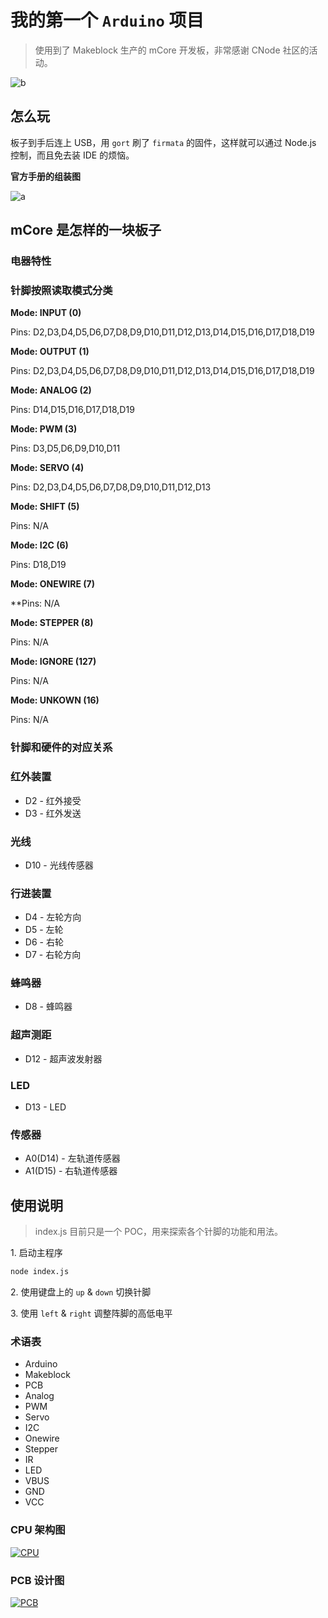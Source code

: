 # 我的第一个 `Arduino` 项目

> 使用到了 Makeblock 生产的 mCore 开发板，非常感谢 CNode 社区的活动。

![b](reference/mcore_components.jpg)

## 怎么玩

板子到手后连上 USB，用 `gort` 刷了 `firmata` 的固件，这样就可以通过 Node.js 控制，而且免去装 IDE 的烦恼。

**官方手册的组装图**

![a](reference/mcore_wiring.jpg)

## mCore 是怎样的一块板子

### 电器特性

### 针脚按照读取模式分类

**Mode: INPUT (0)**

Pins: D2,D3,D4,D5,D6,D7,D8,D9,D10,D11,D12,D13,D14,D15,D16,D17,D18,D19

**Mode: OUTPUT (1)**

Pins: D2,D3,D4,D5,D6,D7,D8,D9,D10,D11,D12,D13,D14,D15,D16,D17,D18,D19

**Mode: ANALOG (2)**

Pins: D14,D15,D16,D17,D18,D19

**Mode: PWM (3)**

Pins: D3,D5,D6,D9,D10,D11

**Mode: SERVO (4)**

Pins: D2,D3,D4,D5,D6,D7,D8,D9,D10,D11,D12,D13

**Mode: SHIFT (5)**

Pins: N/A

**Mode: I2C (6)**

Pins: D18,D19

**Mode: ONEWIRE (7)**

**Pins: N/A

**Mode: STEPPER (8)**

Pins: N/A

**Mode: IGNORE (127)**

Pins: N/A

**Mode: UNKOWN (16)**

Pins: N/A

### 针脚和硬件的对应关系

### 红外装置

- D2 - 红外接受
- D3 - 红外发送

### 光线

- D10 - 光线传感器

### 行进装置

- D4 - 左轮方向
- D5 - 左轮
- D6 - 右轮
- D7 - 右轮方向

### 蜂鸣器

- D8 - 蜂鸣器

### 超声测距

- D12 - 超声波发射器

### LED

- D13 - LED

### 传感器

- A0(D14) - 左轨道传感器
- A1(D15) - 右轨道传感器

## 使用说明

> index.js 目前只是一个 POC，用来探索各个针脚的功能和用法。

1\. 启动主程序

```sh
node index.js
```

2\. 使用键盘上的 `up` & `down` 切换针脚

3\. 使用 `left` & `right` 调整阵脚的高低电平 

### 术语表

- Arduino
- Makeblock
- PCB
- Analog
- PWM
- Servo
- I2C
- Onewire
- Stepper
- IR
- LED
- VBUS
- GND
- VCC

### CPU 架构图

[![CPU](reference/atmel_block.jpg)](reference/atmel_datasheet.pdf)

### PCB 设计图

[![PCB](reference/mcore_pcb_preview.jpg)](reference/mCore.pdf)

